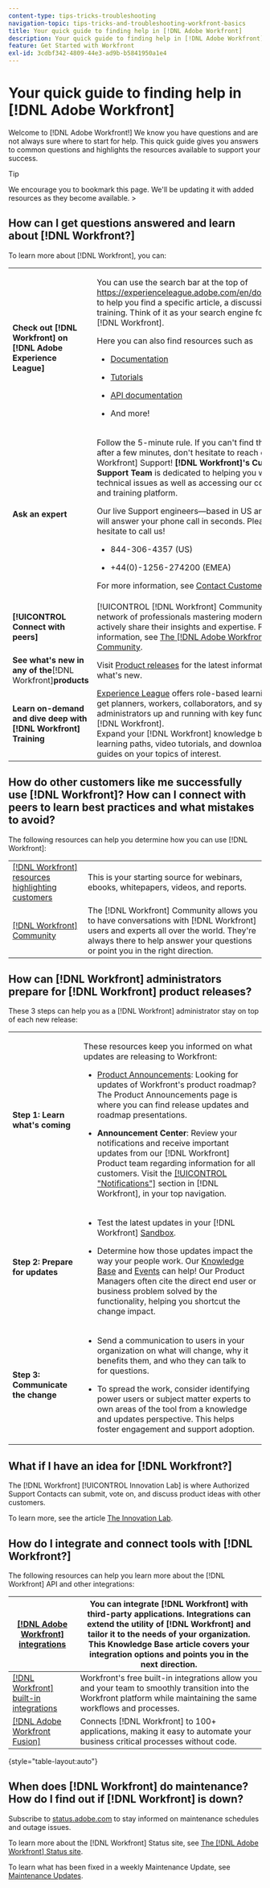 ```yaml
---
content-type: tips-tricks-troubleshooting
navigation-topic: tips-tricks-and-troubleshooting-workfront-basics
title: Your quick guide to finding help in [!DNL Adobe Workfront]
description: Your quick guide to finding help in [!DNL Adobe Workfront]
feature: Get Started with Workfront
exl-id: 3cdbf342-4809-44e3-ad9b-b5841950a1e4
---
```

# Your quick guide to finding help in [!DNL Adobe Workfront]

<!--
<p data-mc-conditions="QuicksilverOrClassic.Draft mode">(NOTE: There are several hard-coded links in this article.)</p>
-->

Welcome to [!DNL Adobe Workfront!] We know you have questions and are not always sure where to start for help. This quick guide gives you answers to common questions and highlights the resources available to support your success.

>[!TIP]
>
>We encourage you to bookmark this page. We'll be updating it with added resources as they become available. >
><!--
><MadCap:conditionalText data-mc-conditions="QuicksilverOrClassic.Draft mode">>
>(NOTE: from Luke: I wonder who added this. This article does containa lot of good information. I wonder if we should update the TOC so that it appears in a more prominent section?)>
></MadCap:conditionalText>>
>-->


## How can I get questions answered and learn about [!DNL Workfront?]

To learn more about [!DNL Workfront], you can:

<table style="table-layout:auto"> 
 <col> 
 <col> 
 <tbody> 
  <tr> 
   <td><strong>Check out [!DNL Workfront] on [!DNL Adobe Experience League]</strong> </td> 
   <td> <p>You can use the search bar at the top of <a href="https://experienceleague.adobe.com/en/docs/workfront">https://experienceleague.adobe.com/en/docs/workfront</a> to help you find a specific article, a discussion, or training. Think of it as your search engine for all things [!DNL Workfront].</p> <p>Here you can also find resources such as</p> 
    <ul> 
     <li> <p><a href="https://experienceleague.adobe.com/en/docs/workfront/using/home">Documentation</a> </p> </li> 
     <li> <p><a href="https://experienceleague.adobe.com/en/docs/workfront-learn/tutorials-workfront/home">Tutorials</a> </p> </li> 
     <li> <p><a href="https://experienceleague.adobe.com/en/docs/workfront/using/product-announcements/product-releases/product-releases>Releases</a> </p></li> 
     <li> <p><a href="https://experienceleague.adobe.com/en/docs/workfront/using/adobe-workfront-api/api-general-information/api-basics">API documentation</a> </p> </li> 
     <li> <p>And more!</p> </li> 
    </ul> </td> 
  </tr> 
  <tr> 
   <td><strong>Ask an expert</strong> </td> 
   <td> <p>Follow the 5-minute rule. If you can't find the answer after a few minutes, don't hesitate to reach out to [!DNL Workfront] Support! <strong>[!DNL Workfront]'s Customer Support Team</strong> is dedicated to helping you with technical issues as well as accessing our community and training platform.</p> <p>Our live Support engineers—based in US and EMEA—will answer your phone call in seconds. Please don't hesitate to call us!</p> 
    <ul> 
     <li> <p>844-306-4357 (US)</p> </li> 
     <li>+44(0)-1256-274200 (EMEA)</li> 
    </ul> <p>For more information, see <a href="../../workfront-basics/tips-tricks-and-troubleshooting/contact-customer-support.md" class="MCXref xref" xrefformat="{para}">Contact Customer Support</a>.</p> </td> 
  </tr> 
  <tr> 
   <td><strong>[!UICONTROL Connect with peers]</strong> </td> 
   <td>[!UICONTROL [!DNL Workfront] Community] offers a network of professionals mastering modern work who actively share their insights and expertise. For more information, see <a href="../../workfront-basics/tips-tricks-and-troubleshooting/workfront-community.md" class="MCXref xref" xrefformat="{para}">The [!DNL Adobe Workfront] Community</a>.</td> 
  </tr> 
  <tr> 
   <td><strong>See what's new in any of the</strong>[!DNL Workfront]<strong>products</strong></td> 
   <td>Visit <a href="https://experienceleague.adobe.com/en/docs/workfront/using/product-announcements/product-releases/product-releases" target="_blank">Product releases</a> for the latest information about what's new.</td> 
  </tr> 
  <tr> 
   <td><strong>Learn on-demand and dive deep with [!DNL Workfront] Training</strong> </td> 
   <td><a href="https://experienceleague.adobe.com">Experience League</a> offers role-based learning paths to get planners, workers, collaborators, and system administrators up and running with key functionality in [!DNL Workfront].<br>Expand your [!DNL Workfront] knowledge</a> by exploring learning paths, video tutorials, and downloadable guides on your topics of interest.<br></td> 
  </tr> 
 </tbody> 
</table>

## How do other customers like me successfully use [!DNL Workfront]? How can I connect with peers to learn best practices and what mistakes to avoid?

The following resources can help you determine how you can use [!DNL Workfront]:

<table style="table-layout:auto"> 
 <col> 
 <col> 
 <tbody> 
  <tr> 
   <td><a href="https://business.adobe.com/resources/main.html?Products=Workfront">[!DNL Workfront] resources highlighting customers</a> </td> 
   <td>This is your starting source for webinars, ebooks, whitepapers, videos, and reports.</td> 
  </tr> 
  <tr> 
   <td><a href="https://business.adobe.com/customer-success-stories.html?Products=Adobe%2520Workfront%22%3E</a>Case studies </td> 
   <td>Read through a growing collection of 60+ case studies, highlighting customer challenges and [!DNL Workfront] solutions and benefits.</td> 
  </tr> 
  <tr> 
   <td><a href="https://experienceleaguecommunities.adobe.com/t5/workfront/ct-p/workfront">[!DNL Workfront] Community</a> </td> 
   <td>The [!DNL Workfront] Community allows you to have conversations with [!DNL Workfront] users and experts all over the world. They're always there to help answer your questions or point you in the right direction.</td> 
  </tr> 
 </tbody> 
</table>

## How can [!DNL Workfront] administrators prepare for [!DNL Workfront] product releases?

These 3 steps can help you as a [!DNL Workfront] administrator stay on top of each new release:

<table style="table-layout:auto"> 
 <col> 
 <col> 
 <tbody> 
  <tr> 
   <td><strong>Step 1: Learn what's coming</strong> </td> 
   <td> <p>These resources keep you informed on what updates are releasing to Workfront:</p> 
    <ul> 
     <li> <p><a href="https://experienceleague.adobe.com/en/docs/workfront/using/product-announcements/product-releases/product-releases">Product Announcements</a>: Looking for updates of Workfront's product roadmap? The Product Announcements page is where you can find release updates and roadmap presentations.</p> </li> 
     <li> <p><strong>Announcement Center</strong>: Review your notifications and receive important updates from our [!DNL Workfront] Product team regarding information for all customers. Visit the <a href="https://experience.workfront.com/s/article/View-and-manage-in-app-notifications-323912892">[!UICONTROL "Notifications"]</a> section in [!DNL Workfront], in your top navigation.</p> </li> 
    </ul> </td> 
  </tr> 
  <tr> 
   <td><strong>Step 2: Prepare for updates</strong> </td> 
   <td> 
    <ul> 
     <li> <p>Test the latest updates in your [!DNL Workfront] <a href="https://experience.workfront.com/s/article/The-Workfront-Preview-Sandbox-Environment-519456234">Sandbox</a>.</p> </li> 
     <li> <p>Determine how those updates impact the way your people work. Our <a href="https://experienceleague.adobe.com/en/docs/workfront/using/home">Knowledge Base</a> and <a href="https://experienceleague.adobe.com/en/events"> Events</a> can help! Our Product Managers often cite the direct end user or business problem solved by the functionality, helping you shortcut the change impact.</p> </li> 
    </ul> </td> 
  </tr> 
  <tr> 
   <td><strong>Step 3: Communicate the change</strong> </td> 
   <td> 
    <ul> 
     <li> <p>Send a communication to users in your organization on what will change, why it benefits them, and who they can talk to for questions.</p> </li> 
     <li> <p>To spread the work, consider identifying power users or subject matter experts to own areas of the tool from a knowledge and updates perspective. This helps foster engagement and support adoption.</p> </li> 
    </ul> </td> 
  </tr> 
 </tbody> 
</table>

## What if I have an idea for [!DNL Workfront?]

The [!DNL Workfront] [!UICONTROL Innovation Lab] is where Authorized Support Contacts can submit, vote on, and discuss product ideas with other customers.

To learn more, see the article [The Innovation Lab](../../workfront-basics/tips-tricks-and-troubleshooting/idea-exchange.md).

## How do I integrate and connect tools with [!DNL Workfront?]

The following resources can help you learn more about the [!DNL Workfront] API and other integrations:

| [[!DNL Adobe Workfront] integrations](../../administration-and-setup/configure-integrations/workfront-integrations-1.md) | You can integrate [!DNL Workfront] with third-party applications. Integrations can extend the utility of [!DNL Workfront] and tailor it to the needs of your organization. This Knowledge Base article covers your integration options and points you in the next direction. |
|---|---|
| [[!DNL Workfront] built-in integrations](https://business.adobe.com/products/workfront/integrations.html) | Workfront's free built-in integrations allow you and your team to smoothly transition into the Workfront platform while maintaining the same workflows and processes. |
| [[!DNL Adobe Workfront Fusion]](https://experienceleague.adobe.com/en/docs/workfront-fusion/using/home) | Connects [!DNL Workfront] to 100+ applications, making it easy to automate your business critical processes without code. |

{style="table-layout:auto"}

## When does [!DNL Workfront] do maintenance? How do I find out if [!DNL Workfront] is down?

Subscribe to [status.adobe.com](https://status.adobe.com/) to stay informed on maintenance schedules and outage issues.

To learn more about the [!DNL Workfront] Status site, see [The [!DNL Adobe Workfront] Status site](../../workfront-basics/tips-tricks-and-troubleshooting/understand-the-status-site.md).

To learn what has been fixed in a weekly Maintenance Update, see [Maintenance Updates](https://experienceleague.adobe.com/en/docs/workfront-known-issues/releases/current-updates).

<!-- the links in this section don't work anymore and I am not sure who would have the content?! Made a note to update this but will have to do some searching - October 26, 2023: 

## What are best practices for maintaining and tuning up [!DNL Workfront?]

The following dashboards can help you as a [!DNL Workfront] administrator maintain Workfront:

| [[!DNL Workfront] Usage Dashboard](https://experienceleaguecommunities.adobe.com/t5/workfront-archived-groups/workfront-usage-dashboard/m-p/461045#M2624) | Understanding how your users are leveraging [!DNL Workfront] can help you gauge the overall adoption of your system as well as dive into any problem areas that may need some attention. |
|---|---|
| [[!DNL Workfront] Cleanup Dashboard: Deactivate Unused Objects](https://experienceleaguecommunities.adobe.com/t5/workfront-blogs/how-workfront-cleaned-up-its-own-unbridled-instance-of-workfront/ba-p/518299) | Keeping [!DNL Workfront] clean from unused objects is a long-standing best practice but one that can seem daunting without the right tools. This dashboard is designed for System Administrators or Process Owners to easily find [!DNL Workfront] data that may need to be cleaned up to help improve the user experience. We recommend reviewing this dashboard every quarter to help keep [!DNL Workfront] clean. |

-->
